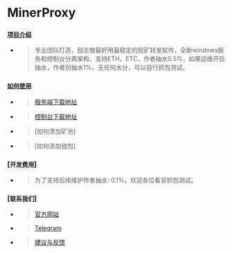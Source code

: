 # MinerProxy
### [`项目介绍`](#5.%20列表)

- >专业团队打造，励志做最好用最稳定的挖矿转发软件，全新windows服务和控制台分离架构，支持ETH，ETC，作者抽水0.5%，如果运维开启抽水，作者则抽水1%，无任何水分，可以自行抓包测试。

### [`如何使用`](#5.%20列表)
- > [服务端下载地址](http:/www.baidu.com)
- > [控制台下载地址](https://www.baidu.com)
- > [如何添加矿池]
- > [如何添加钱包]

### [`开发费用`]
- >为了支持后续维护作者抽水: 0.1%，欢迎各位看官抓包测试。

### [`联系我们`]
- >[官方网站](http://www.wkzf.org)
- >[Telegram](https://t.me/wukongminer)
- >[建议与反馈](https://github.com/wukongminer/MinerProxy/issues)
